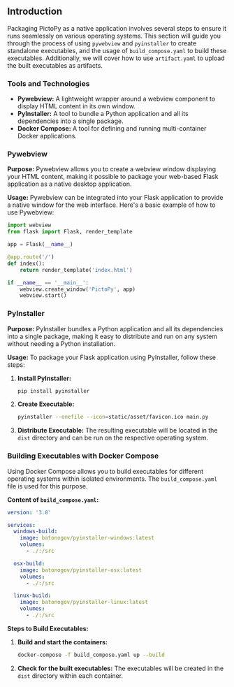 
## Introduction

Packaging PictoPy as a native application involves several steps to ensure it runs seamlessly on various operating systems. This section will guide you through the process of using `pywebview` and `pyinstaller` to create standalone executables, and the usage of `build_compose.yaml` to build these executables. Additionally, we will cover how to use `artifact.yaml` to upload the built executables as artifacts.

### Tools and Technologies

- **Pywebview:** A lightweight wrapper around a webview component to display HTML content in its own window.
- **PyInstaller:** A tool to bundle a Python application and all its dependencies into a single package.
- **Docker Compose:** A tool for defining and running multi-container Docker applications.

### Pywebview

**Purpose:** 
Pywebview allows you to create a webview window displaying your HTML content, making it possible to package your web-based Flask application as a native desktop application.

**Usage:**
Pywebview can be integrated into your Flask application to provide a native window for the web interface. Here's a basic example of how to use Pywebview:

```python
import webview
from flask import Flask, render_template

app = Flask(__name__)

@app.route('/')
def index():
    return render_template('index.html')

if __name__ == '__main__':
    webview.create_window('PictoPy', app)
    webview.start()
```

### PyInstaller

**Purpose:** 
PyInstaller bundles a Python application and all its dependencies into a single package, making it easy to distribute and run on any system without needing a Python installation.

**Usage:**
To package your Flask application using PyInstaller, follow these steps:

1. **Install PyInstaller:**
   ```bash
   pip install pyinstaller
   ```

2. **Create Executable:**
   ```bash
   pyinstaller --onefile --icon=static/asset/favicon.ico main.py
   ```

3. **Distribute Executable:**
   The resulting executable will be located in the `dist` directory and can be run on the respective operating system.

### Building Executables with Docker Compose

Using Docker Compose allows you to build executables for different operating systems within isolated environments. The `build_compose.yaml` file is used for this purpose.

**Content of `build_compose.yaml`:**

```yaml
version: '3.8'

services:
  windows-build:
    image: batonogov/pyinstaller-windows:latest
    volumes:
      - ./:/src

  osx-build:
    image: batonogov/pyinstaller-osx:latest
    volumes:
      - ./:/src

  linux-build:
    image: batonogov/pyinstaller-linux:latest
    volumes:
      - ./:/src
```

**Steps to Build Executables:**

1. **Build and start the containers:**
   ```bash
   docker-compose -f build_compose.yaml up --build
   ```

2. **Check for the built executables:**
   The executables will be created in the `dist` directory within each container.

